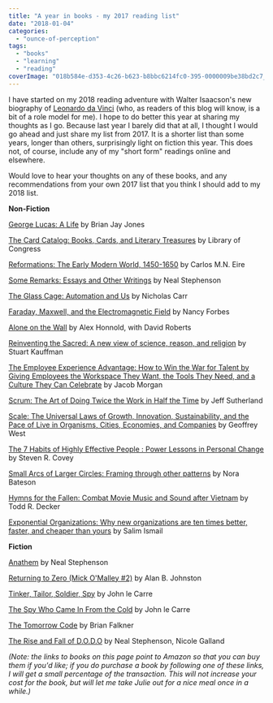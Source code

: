 ```yaml
---
title: "A year in books - my 2017 reading list"
date: "2018-01-04"
categories: 
  - "ounce-of-perception"
tags: 
  - "books"
  - "learning"
  - "reading"
coverImage: "018b584e-d353-4c26-b623-b8bbc6214fc0-395-0000009be38bd2c7_file.jpg"
---
```


I have started on my 2018 reading adventure with Walter Isaacson's new biography of [Leonardo da Vinci](https://www.amazon.com/gp/product/1501139150/ref=as_li_tl?ie=UTF8&tag=gbmiller2018books-20&camp=1789&creative=9325&linkCode=as2&creativeASIN=1501139150&linkId=0f41534c8e3dbf141083fbac53a9a06a) (who, as readers of this blog will know, is a bit of a role model for me). I hope to do better this year at sharing my thoughts as I go. Because last year I barely did that at all, I thought I would go ahead and just share my list from 2017. It is a shorter list than some years, longer than others, surprisingly light on fiction this year. This does not, of course, include any of my "short form" readings online and elsewhere.

Would love to hear your thoughts on any of these books, and any recommendations from your own 2017 list that you think I should add to my 2018 list.

**Non-Fiction**

[George Lucas: A Life](https://www.amazon.com/gp/product/0316257427/ref=as_li_tl?ie=UTF8&tag=gbmiller2017books-20&camp=1789&creative=9325&linkCode=as2&creativeASIN=0316257427&linkId=84be730d9164fb04ccc4f025f99e8658) by Brian Jay Jones

[The Card Catalog: Books, Cards, and Literary Treasures](https://www.amazon.com/gp/product/1452145407/ref=as_li_tl?ie=UTF8&tag=gbmiller2017books-20&camp=1789&creative=9325&linkCode=as2&creativeASIN=1452145407&linkId=fe1c8e3cfa1ac7409eeed3561fff5a6c) by Library of Congress

[Reformations: The Early Modern World, 1450-1650](http://amzn.to/2ApgJmK) by Carlos M.N. Eire

[Some Remarks: Essays and Other Writings](http://amzn.to/2qnDlEq) by Neal Stephenson

[The Glass Cage: Automation and Us](https://www.amazon.com/gp/product/0393351637/ref=as_li_tl?ie=UTF8&tag=gbmiller2017books-20&camp=1789&creative=9325&linkCode=as2&creativeASIN=0393351637&linkId=7ce7037d7141e4be622aac384aeb480e) by Nicholas Carr

[Faraday, Maxwell, and the Electromagnetic Field](https://www.amazon.com/gp/product/1616149426/ref=as_li_tl?ie=UTF8&tag=gbmiller2017books-20&camp=1789&creative=9325&linkCode=as2&creativeASIN=1616149426&linkId=6e1e5aa548adcaa189ad667fc907d639) by Nancy Forbes

[Alone on the Wall](https://www.amazon.com/gp/product/0393353176/ref=as_li_tl?ie=UTF8&tag=gbmiller2017books-20&camp=1789&creative=9325&linkCode=as2&creativeASIN=0393353176&linkId=f137b90c4f7f8b65ca6732b060a0926f) by Alex Honnold, with David Roberts

[Reinventing the Sacred: A new view of science, reason, and religion](https://www.amazon.com/gp/product/0465018882/ref=as_li_tl?ie=UTF8&tag=gbmiller2017books-20&camp=1789&creative=9325&linkCode=as2&creativeASIN=0465018882&linkId=b2cbead1c823bc8caec30704be7ccd06) by Stuart Kauffman

[The Employee Experience Advantage: How to Win the War for Talent by Giving Employees the Workspace They Want, the Tools They Need, and a Culture They Can Celebrate](https://www.amazon.com/gp/product/111932162X/ref=as_li_tl?ie=UTF8&tag=gbmiller2017books-20&camp=1789&creative=9325&linkCode=as2&creativeASIN=111932162X&linkId=bb836273a3610719e32a2f6d4d23f8a4) by Jacob Morgan

[Scrum: The Art of Doing Twice the Work in Half the Time](https://www.amazon.com/gp/product/038534645X/ref=as_li_tl?ie=UTF8&tag=gbmiller2017books-20&camp=1789&creative=9325&linkCode=as2&creativeASIN=038534645X&linkId=0f3c98dda9b1176485d7f386810600bb) by Jeff Sutherland

[Scale: The Universal Laws of Growth, Innovation, Sustainability, and the Pace of Live in Organisms, Cities, Economies, and Companies](https://www.amazon.com/gp/product/1594205582/ref=as_li_tl?ie=UTF8&tag=gbmiller2017books-20&camp=1789&creative=9325&linkCode=as2&creativeASIN=1594205582&linkId=12ea08acbd5a08cea1655390dabca5b5) by Geoffrey West

[The 7 Habits of Highly Effective People : Power Lessons in Personal Change](https://www.amazon.com/gp/product/1451639619/ref=as_li_tl?ie=UTF8&tag=gbmiller2017books-20&camp=1789&creative=9325&linkCode=as2&creativeASIN=1451639619&linkId=e4480f8ef5f00f91977c5dd3217903ba) by Steven R. Covey

[Small Arcs of Larger Circles: Framing through other patterns](https://www.amazon.com/gp/product/1909470961/ref=as_li_tl?ie=UTF8&tag=gbmiller2017books-20&camp=1789&creative=9325&linkCode=as2&creativeASIN=1909470961&linkId=7146dc0181738b3fb99e88dbab2cad13) by Nora Bateson

[Hymns for the Fallen: Combat Movie Music and Sound after Vietnam](https://www.amazon.com/gp/product/0520282337/ref=as_li_tl?ie=UTF8&tag=gbmiller2017books-20&camp=1789&creative=9325&linkCode=as2&creativeASIN=0520282337&linkId=52b062c9a7171118fea6a0c86b5bf6d7) by Todd R. Decker

[Exponential Organizations: Why new organizations are ten times better, faster, and cheaper than yours](https://www.amazon.com/gp/product/1626814236/ref=as_li_tl?ie=UTF8&tag=gbmiller2017books-20&camp=1789&creative=9325&linkCode=as2&creativeASIN=1626814236&linkId=1fb930b452bae39d9c6cb9c73b387318) by Salim Ismail

**Fiction**

[Anathem](https://www.amazon.com/gp/product/006147410X/ref=as_li_tl?ie=UTF8&tag=gbmiller2017books-20&camp=1789&creative=9325&linkCode=as2&creativeASIN=006147410X&linkId=b4f491fef1a366d62b1b4c288f787246) by Neal Stephenson

[Returning to Zero (Mick O'Malley #2)](https://www.amazon.com/gp/product/B01MZ8HCR5/ref=as_li_tl?ie=UTF8&tag=gbmiller2017books-20&camp=1789&creative=9325&linkCode=as2&creativeASIN=B01MZ8HCR5&linkId=02df5d7bd1d42fa1f4bc43d5f6208459) by Alan B. Johnston

[Tinker, Tailor, Soldier, Spy](https://www.amazon.com/gp/product/0143119788/ref=as_li_tl?ie=UTF8&tag=gbmiller2017books-20&camp=1789&creative=9325&linkCode=as2&creativeASIN=0143119788&linkId=b2e39a9872e4b2cb4208a3de007cf192) by John le Carre

[The Spy Who Came In From the Cold](https://www.amazon.com/gp/product/B006CUDDUG/ref=as_li_tl?ie=UTF8&tag=gbmiller2017books-20&camp=1789&creative=9325&linkCode=as2&creativeASIN=B006CUDDUG&linkId=e091c959990ad8da5f3abec5d86e76e6) by John le Carre

[The Tomorrow Code](https://www.amazon.com/gp/product/0375843655/ref=as_li_tl?ie=UTF8&tag=gbmiller2017books-20&camp=1789&creative=9325&linkCode=as2&creativeASIN=0375843655&linkId=21d1781e5ea290cf466d8afebb8b7c12) by Brian Falkner

[The Rise and Fall of D.O.D.O](https://www.amazon.com/gp/product/0062409166/ref=as_li_tl?ie=UTF8&tag=gbmiller2017books-20&camp=1789&creative=9325&linkCode=as2&creativeASIN=0062409166&linkId=e6cdf47ca67f9f7cac35a00cc73244c7) by Neal Stephenson, Nicole Galland

_(Note: the links to books on this page point to Amazon so that you can buy them if you'd like; if you do purchase a book by following one of these links, I will get a small percentage of the transaction. This will not increase your cost for the book, but will let me take Julie out for a nice meal once in a while.)_
